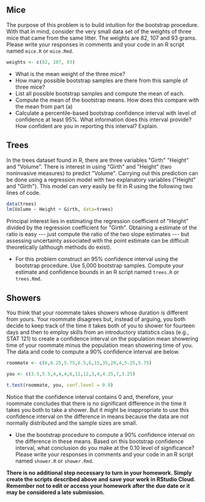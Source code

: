 ## Mice

The purpose of this problem is to build intuition for the bootstrap procedure.
With that in mind, consider the very small data set of the weights of three mice
that came from the same litter. The weights are 82, 107 and 93 grams. Please
write your responses in comments and your code in an R script named `mice.R` or
`mice.Rmd`.

```r
weights <- c(82, 107, 93)
```

+ What is the mean weight of the three mice?
+ How many possible bootstrap samples are there from this sample of three mice?
+ List all possible bootstrap samples and compute the mean of each.
+ Compute the mean of the bootstrap means. How does this compare with the mean
from part (a)
+ Calculate a percentile-based bootstrap confidence interval with level of
confidence at least 95%. What information does this interval provide? How
confident are you in reporting this interval? Explain.
 
## Trees
 
In the trees dataset found in R, there are three variables "Girth" "Height"
and "Volume". There is interest in using "Girth" and "Height" (two noninvasive
measures) to predict "Volume". Carrying out this prediction can be done using a
regression model with two explanatory variables ("Height" and "Girth"). This
model can very easily be fit in R using the following two lines of code.

```r
data(trees)
lm(Volume ~ Height + Girth, data=trees)
```

Principal interest lies in estimating the regression coefficient of "Height"
divided by the regression coefficient for "Girth". Obtaining a estimate of
the ratio is easy --- just compute the ratio of the two slope estimates ---
but assessing uncertainty associated with the point estimate can be
difficult theoretically (although methods do exist). 

+ For this problem construct an 95% confidence interval using the bootstrap 
procedure. Use 5,000 bootstrap samples. Compute your estimate and confidence 
bounds in an R script named `trees.R` or `trees.Rmd`.

## Showers

You think that your roommate takes showers whose duration is different from
yours. Your roommate disagrees but, instead of arguing, you both decide to keep
track of the time it takes both of you to shower for fourteen days and then to
employ skills from an introductory statistics class (e.g., STAT 121) to create a
confidence interval on the population mean showering time of your roommate minus
the population mean showering time of you. The data and code to compute a 90%
confidence interval are below.

```r
roommate <- c(6,6.25,5.75,6.5,6,15,35,20,4,5.25,5.75)

you <- c(3.5,5.5,4,4,4,6,11,12,3,4,4.25,7,3.25)

t.test(roommate, you, conf.level = 0.9)
```

Notice that the confidence interval contains 0 and, therefore, your roommate
concludes that there is no significant difference in the time it takes you
both to take a shower. But it might be inappropriate to use this confidence
interval on the difference in means because the data are not normally
distributed and the sample sizes are small. 

+ Use the bootstrap procedure to compute a 90% confidence interval on the
difference in these means. Based on this bootstrap confidence interval, what
conclusion do you make at the 0.10 level of significance? Please write your
responses in comments and your code in an R script named `shower.R` or
`shower.Rmd`.

**There is no additional step necessary to turn in your homework. Simply create
the scripts described above and save your work in RStudio Cloud. Remember not
to edit or access your homework after the due date or it may be considered a
late submission.**